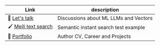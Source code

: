 | Link | description |
| --- |  - |
| 👋 [Let's talk]([https://github.com/orgs/MicroWebStacks/discussions](https://github.com/orgs/VectorMind/discussions)) | Discussions about ML LLMs and Vectors |
| 🖌 [Meili text search]([https://github.com/WebSVG/voronoi](https://github.com/VectorMind/meilisearch-test)) | Semantic instant search test example|
| 💼 [Portfolio](https://wassfila.github.io/) | Author CV, Career and Projects |
